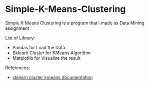 # Simple-K-Means-Clustering
Simple K-Means Clustering is a program that i made as Data Mining assignment

List of Library:
- Pandas for Load the Data
- Sklearn Cluster for KMeans Algorithm
- Matplotlib for Visualize the result

References:
- [sklearn cluster kmeans documentation](https://scikit-learn.org/stable/modules/generated/sklearn.cluster.KMeans.html)
